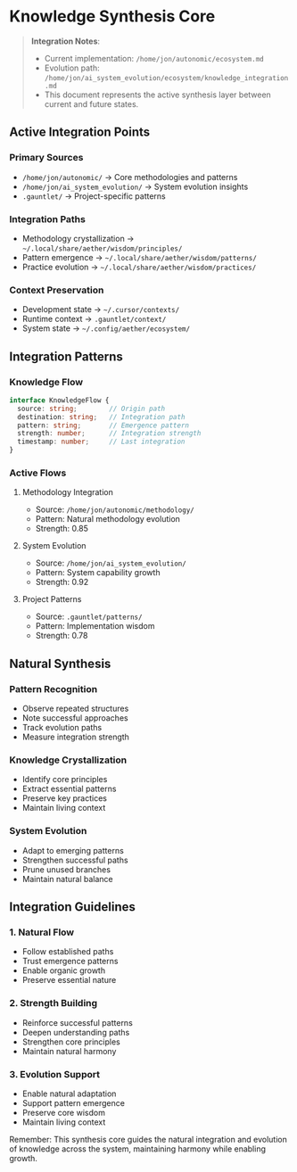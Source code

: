 # Knowledge Synthesis Core

> **Integration Notes**: 
> - Current implementation: `/home/jon/autonomic/ecosystem.md`
> - Evolution path: `/home/jon/ai_system_evolution/ecosystem/knowledge_integration.md`
> - This document represents the active synthesis layer between current and future states.

## Active Integration Points

### Primary Sources
- `/home/jon/autonomic/` -> Core methodologies and patterns
- `/home/jon/ai_system_evolution/` -> System evolution insights
- `.gauntlet/` -> Project-specific patterns

### Integration Paths
- Methodology crystallization -> `~/.local/share/aether/wisdom/principles/`
- Pattern emergence -> `~/.local/share/aether/wisdom/patterns/`
- Practice evolution -> `~/.local/share/aether/wisdom/practices/`

### Context Preservation
- Development state -> `~/.cursor/contexts/`
- Runtime context -> `.gauntlet/context/`
- System state -> `~/.config/aether/ecosystem/`

## Integration Patterns

### Knowledge Flow
```typescript
interface KnowledgeFlow {
  source: string;        // Origin path
  destination: string;   // Integration path
  pattern: string;       // Emergence pattern
  strength: number;      // Integration strength
  timestamp: number;     // Last integration
}
```

### Active Flows
1. Methodology Integration
   - Source: `/home/jon/autonomic/methodology/`
   - Pattern: Natural methodology evolution
   - Strength: 0.85
   
2. System Evolution
   - Source: `/home/jon/ai_system_evolution/`
   - Pattern: System capability growth
   - Strength: 0.92

3. Project Patterns
   - Source: `.gauntlet/patterns/`
   - Pattern: Implementation wisdom
   - Strength: 0.78

## Natural Synthesis

### Pattern Recognition
- Observe repeated structures
- Note successful approaches
- Track evolution paths
- Measure integration strength

### Knowledge Crystallization
- Identify core principles
- Extract essential patterns
- Preserve key practices
- Maintain living context

### System Evolution
- Adapt to emerging patterns
- Strengthen successful paths
- Prune unused branches
- Maintain natural balance

## Integration Guidelines

### 1. Natural Flow
- Follow established paths
- Trust emergence patterns
- Enable organic growth
- Preserve essential nature

### 2. Strength Building
- Reinforce successful patterns
- Deepen understanding paths
- Strengthen core principles
- Maintain natural harmony

### 3. Evolution Support
- Enable natural adaptation
- Support pattern emergence
- Preserve core wisdom
- Maintain living context

Remember: This synthesis core guides the natural integration and evolution of knowledge across the system, maintaining harmony while enabling growth. 